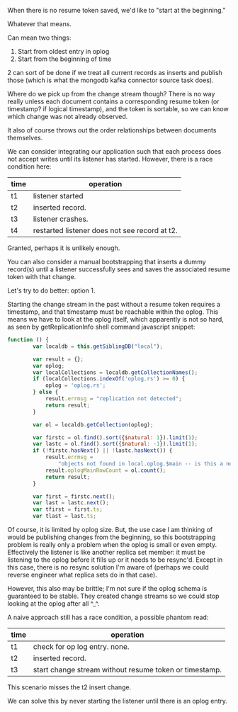 When there is no resume token saved, we'd like to "start at the beginning."

Whatever that means.

Can mean two things:

1. Start from oldest entry in oplog
2. Start from the beginning of time

2 can sort of be done if we treat all current records as inserts and publish those (which is what 
the mongodb kafka connector source task does).

Where do we pick up from the change stream though? There is no way really unless each document 
contains a corresponding resume token (or timestamp? if logical timestamp), and the token is 
sortable, so we can know which change was not already observed.

It also of course throws out the order relationships between documents themselves.

We can consider integrating our application such that each process does not accept writes until its
listener has started. However, there is a race condition here: 

| time | operation |
|------|-----------|
| t1   | listener started |
| t2   | inserted record. |
| t3   | listener crashes. |
| t4   | restarted listener does not see record at t2. |

Granted, perhaps it is unlikely enough.

You can also consider a manual bootstrapping that inserts a dummy record(s) until a listener 
successfully sees and saves the associated resume token with that change.

Let's try to do better: option 1.

Starting the change stream in the past without a resume token requires a timestamp, and that 
timestamp must be reachable within the oplog. This means we have to look at the oplog itself, 
which apparently is not so hard, as seen by getReplicationInfo shell 
command javascript snippet:

```javascript
function () {
        var localdb = this.getSiblingDB("local");

        var result = {};
        var oplog;
        var localCollections = localdb.getCollectionNames();
        if (localCollections.indexOf('oplog.rs') >= 0) {
            oplog = 'oplog.rs';
        } else {
            result.errmsg = "replication not detected";
            return result;
        }

        var ol = localdb.getCollection(oplog);

        var firstc = ol.find().sort({$natural: 1}).limit(1);
        var lastc = ol.find().sort({$natural: -1}).limit(1);
        if (!firstc.hasNext() || !lastc.hasNext()) {
            result.errmsg =
                "objects not found in local.oplog.$main -- is this a new and empty db instance?";
            result.oplogMainRowCount = ol.count();
            return result;
        }

        var first = firstc.next();
        var last = lastc.next();
        var tfirst = first.ts;
        var tlast = last.ts;
```

Of course, it is limited by oplog size. But, the use case I am thinking of would be publishing 
changes from the beginning, so this bootstrapping problem is really only a problem when the oplog is
small or even empty. Effectively the listener is like another replica set member: it must be 
listening to the oplog before it fills up or it needs to be resync'd. Except in this case, there is
no resync solution I'm aware of (perhaps we could reverse engineer what replica sets do in that 
case). 

However, this also may be brittle; I'm not sure if the oplog schema is guaranteed to be stable. They
created change streams so we could stop looking at the oplog after all ^_^.

A naive approach still has a race condition, a possible phantom read:

| time | operation |
|------|-----------|
| t1   | check for op log entry. none. |
| t2   | inserted record. |
| t3   | start change stream without resume token or timestamp. |

This scenario misses the t2 insert change.

We can solve this by never starting the listener until there is an oplog entry.
